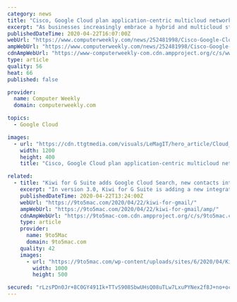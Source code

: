 ```yaml
---
category: news
title: "Cisco, Google Cloud plan application-centric multicloud networking fabric"
excerpt: "As businesses increasingly embrace a hybrid and multicloud strategy to gain the benefits of agility, scalability and flexibility, Cisco is to integrate its SD-WAN Cloud Hub with Google Cloud to give enterprises full WAN application integration with cloud workloads. Cisco and Google Cloud say the connective fabric for modern enterprise apps and ..."
publishedDateTime: 2020-04-22T16:07:00Z
webUrl: "https://www.computerweekly.com/news/252481998/Cisco-Google-Cloud-plan-application-centric-multicloud-networking-fabric"
ampWebUrl: "https://www.computerweekly.com/news/252481998/Cisco-Google-Cloud-plan-application-centric-multicloud-networking-fabric?amp=1"
cdnAmpWebUrl: "https://www-computerweekly-com.cdn.ampproject.org/c/s/www.computerweekly.com/news/252481998/Cisco-Google-Cloud-plan-application-centric-multicloud-networking-fabric?amp=1"
type: article
quality: 56
heat: 66
published: false

provider:
  name: Computer Weekly
  domain: computerweekly.com

topics:
  - Google Cloud

images:
  - url: "https://cdn.ttgtmedia.com/visuals/LeMagIT/hero_article/Cloud_WAN.jpg"
    width: 1200
    height: 400
    title: "Cisco, Google Cloud plan application-centric multicloud networking fabric"

related:
  - title: "Kiwi for G Suite adds Google Cloud Search, new contacts interface, and more third-party integrations"
    excerpt: "In version 3.0, Kiwi for G Suite is adding a new integrated Google Cloud Search. For customers on any Business Tier of G Suite, you now have an integrated Google search for your email, docs, spreadsheets, presentations, drive, etc. There is a dedicated icon in the sidebar that makes it easy for users to find their files across all of their ..."
    publishedDateTime: 2020-04-22T13:24:00Z
    webUrl: "https://9to5mac.com/2020/04/22/kiwi-for-gmail/"
    ampWebUrl: "https://9to5mac.com/2020/04/22/kiwi-for-gmail/amp/"
    cdnAmpWebUrl: "https://9to5mac-com.cdn.ampproject.org/c/s/9to5mac.com/2020/04/22/kiwi-for-gmail/amp/"
    type: article
    provider:
      name: 9to5Mac
      domain: 9to5mac.com
    quality: 42
    images:
      - url: "https://9to5mac.com/wp-content/uploads/sites/6/2020/04/Kiwi-for-Gmail2.jpg?quality=82&strip=all&w=1000"
        width: 1000
        height: 500

secured: "rLzsPDn0Jr+8C0GY491Ik+TTvS908SbwUHsQ08uTLw7LxuPYNex2f8J+no+ocsb2rwS3pdpHjSQBmyUMjI7f5P0SB+9tt3YdtfbfnjW5E3ZoeT33ed6Tno2sInugDI+mE2bxhdAuqIseOUQ2KDawGK4DwcSE9HGHJAgPOetH4w8peOoQS5c7u3Gr3cs4FsPCk5delffCww2KyLw7cweXwgCKP660QTejNuwjVjUG34iSXFtgMbCuPT2TmNWc6Ry0smI1TvmK3ZIfowkQoqBQGTLGs47HbsI8a2yLMl0gwZrRX6/PLO62Fe4n2mMnbdMA;R4SlaNjPAlG5S9hP9gtCDg=="
---
```


